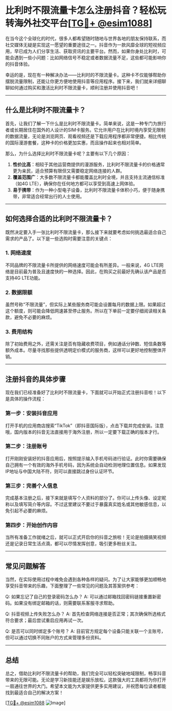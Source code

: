 # 比利时不限流量卡怎么注册抖音？轻松玩转海外社交平台[[TG💪+ @esim1088](https://t.me/s/esim1088)]

在当今这个全球化的时代，很多人都希望随时随地与世界各地的朋友保持联系，而社交媒体无疑是实现这一愿望的重要途径之一。抖音作为一款风靡全球的短视频应用，早已成为人们分享生活、获取资讯的主要平台。然而，如果你身处比利时，可能会遇到一些小问题：比如网络信号不稳定或者数据流量不足，这些都可能影响你的抖音体验。

幸运的是，现在有一种解决办法——比利时的不限流量卡。这种卡不仅能够帮助你摆脱流量限制，还能让你更方便地使用抖音等应用程序。接下来，我们就来详细聊聊如何通过购买和激活比利时不限流量卡，顺利注册并使用抖音吧！

---

## 什么是比利时不限流量卡？

首先，让我们了解一下什么是比利时不限流量卡。简单来说，这是一种专门为旅行者或长期居住在国外的人设计的SIM卡服务。它允许用户在比利时境内享受无限制的数据流量，无论是浏览网页、观看视频还是下载应用程序都非常便捷。相比传统的国际漫游套餐，这种卡的价格更加实惠，而且操作起来也相对简单。

那么，为什么选择比利时不限流量卡呢？主要有以下几个原因：

1. **性价比高**：相较于其他运营商提供的漫游服务，比利时不限流量卡的价格通常更为亲民，适合预算有限但又需要稳定网络连接的人群。
2. **覆盖范围广**：大多数不限流量卡都能覆盖比利时全境，并且支持主流通信标准（如4G LTE），确保你在任何地方都可以享受到高速上网体验。
3. **易于携带**：作为一种小型电子设备，比利时不限流量卡体积小巧，便于随身携带，非常适合经常出行的人士使用。

---

## 如何选择合适的比利时不限流量卡？

既然决定要入手一张比利时不限流量卡，那么接下来就要考虑如何挑选最适合自己需求的产品了。以下是一些选购时需要注意的关键点：

### 1. 网络速度
不同品牌的不限流量卡所提供的网络速度可能会有所差异。一般来说，4G LTE网络是目前最为普及且速度快的一种选择。因此，在购买之前最好先确认该产品是否支持4G LTE功能。

### 2. 数据限额
虽然号称“不限流量”，但实际上某些服务商可能会设置每月的数据上限。如果超过这个额度，则可能会降低网速甚至停止服务。所以在下单前一定要仔细阅读相关条款，避免不必要的麻烦。

### 3. 费用结构
除了初始费用之外，还需关注是否有隐藏收费项目，例如通话分钟数、短信条数等额外成本。尽量寻找那些提供透明定价模式的服务商，这样可以更好地控制整体开销。

---

## 注册抖音的具体步骤

现在我们已经准备好了比利时不限流量卡，下面就可以开始正式注册抖音啦！以下是具体的操作流程：

### 第一步：安装抖音应用
打开手机的应用商店搜索“TikTok”（即抖音国际版），点击下载并完成安装。注意哦，国内版本的抖音无法直接用于海外注册，所以一定要下载正确的版本才行。

### 第二步：注册账号
打开刚刚安装好的抖音应用后，按照提示输入手机号码进行验证。此时你需要确保自己拥有一个有效的海外手机号码，因为系统会自动检测地理位置信息。如果发现IP地址与中国大陆不符，则可以直接跳过身份认证环节。

### 第三步：完善个人信息
完成基本注册之后，接下来就是填写个人资料的部分了。你可以上传头像、设定昵称以及填写简介等内容。不过这里建议不要过于暴露真实姓名或其他敏感信息，以免引起不必要的麻烦。

### 第四步：开始创作内容
当所有准备工作就绪之后，就可以正式开启你的抖音之旅啦！无论是拍摄搞笑视频还是记录日常生活点滴，都可以尽情发挥创意，吸引更多粉丝关注。

---

## 常见问题解答

当然，在实际使用过程中难免会遇到各种各样的疑问。为了让大家能够更加顺畅地享受抖音带来的乐趣，下面整理了一些常见的问题及其答案供参考：

Q: 如果忘记了自己的登录密码怎么办？
A: 可以通过邮箱找回密码链接重置新密码。如果没有绑定邮箱的话，则需要联系客服寻求帮助。

Q: 抖音视频上传失败怎么办？
A: 首先检查网络连接是否正常；其次确保所选格式符合要求；最后尝试重启应用再试一次。

Q: 是否可以同时绑定多个账号？
A: 目前官方规定每个设备只能关联一个主账号，但可以通过切换不同账户的方式来管理多份资料。

---

## 总结

总之，借助比利时不限流量卡的帮助，我们完全可以轻松突破地域限制，畅享抖音带来的无限可能。无论是学习新技能还是娱乐放松，这款强大的工具都将为你打开一扇通往世界的大门。希望本文能为大家提供更多实用建议，并祝愿每位读者都能找到最适合自己的解决方案！

[[TG💪+ @esim1088](https://t.me/s/esim1088) ![Image](https://i.postimg.cc/4NQfJmqS/Snipaste-2025-05-13-00-14-12.png)]
